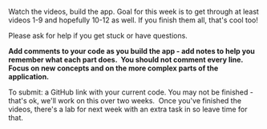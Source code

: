 Watch the videos, build the app. Goal for this week is to get through at least videos 1-9 and hopefully 10-12 as well. If you finish them all, that's cool too! 

Please ask for help if you get stuck or have questions.

**Add comments to your code as you build the app - add notes to help you remember what each part does.  You should not comment every line. Focus on new concepts and on the more complex parts of the application.** 

To submit: a GitHub link with your current code. You may not be finished - that's ok, we'll work on this over two weeks.  Once you've finished the videos, there's a lab for next week with an extra task in so leave time for that.